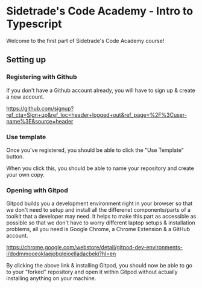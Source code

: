 # Sidetrade's Code Academy - Intro to Typescript

Welcome to the first part of Sidetrade's Code Academy course!

## Setting up

### Registering with Github

If you don't have a Github account already, you will have to sign up & create a new account.

https://github.com/signup?ref_cta=Sign+up&ref_loc=header+logged+out&ref_page=%2F%3Cuser-name%3E&source=header

### Use template

Once you've registered, you should be able to click the "Use Template" button.

When you click this, you should be able to name your repository and create your own copy.

### Opening with Gitpod

Gitpod builds you a development environment right in your browser so that we don't need to setup and install all the differenet components/parts of a toolkit that a developer may need. It helps to make this part as accessible as possible so that we don't have to worry different laptop setups & installation problems, all you need is Google Chrome, a Chrome Extension & a GitHub account.

https://chrome.google.com/webstore/detail/gitpod-dev-environments-i/dodmmooeoklaejobgleioelladacbeki?hl=en

By clicking the above link & installing Gitpod, you should now be able to go to your "forked" repository and open it within Gitpod without actually installing anything on your machine.
